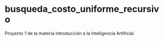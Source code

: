 # busqueda_costo_uniforme_recursivo
Proyecto 1 de la materia Introducción a la Inteligencia Artificial. 
